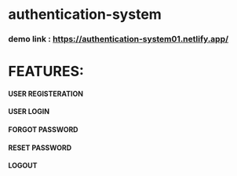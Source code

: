 # authentication-system

### demo link : https://authentication-system01.netlify.app/



# FEATURES:

#### USER REGISTERATION
#### USER LOGIN
#### FORGOT PASSWORD
#### RESET PASSWORD
#### LOGOUT
